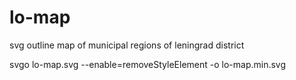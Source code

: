 # lo-map
svg outline map of municipal regions of leningrad district

svgo lo-map.svg --enable=removeStyleElement -o lo-map.min.svg
